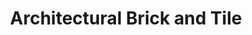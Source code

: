 ---
title: "Architectural Brick and Tile"
url: /fishers/architectural-brick-and-tile/
shop: tiles
---